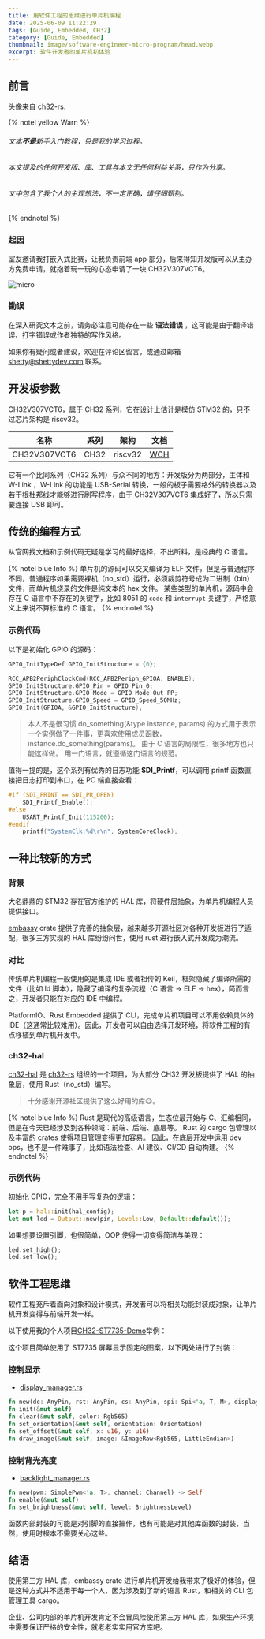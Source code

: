 ```yaml
---
title: 用软件工程的思维进行单片机编程
date: 2025-06-09 11:22:29
tags: [Guide, Embedded, CH32]
category: [Guide, Embedded]
thumbnail: image/software-engineer-micro-program/head.webp
excerpt: 软件开发者的单片机初体验
---
```


## 前言

头像来自 [ch32-rs](https://github.com/ch32-rs).

{% notel yellow Warn %}
###### 文本**不是**新手入门教程，只是我的学习过程。
###### 本文提及的任何开发版、库、工具与本文无任何利益关系，只作为分享。
###### 文中包含了我个人的主观想法，不一定正确，请仔细甄别。
{% endnotel %}

### 起因

室友邀请我打嵌入式比赛，让我负责前端 app 部分，后来得知开发版可以从主办方免费申请，就抱着玩一玩的心态申请了一块 CH32V307VCT6。

![micro](micro.jpg)

### 勘误

在深入研究文本之前，请务必注意可能存在一些 **语法错误** ，这可能是由于翻译错误、打字错误或作者独特的写作风格。

如果你有疑问或者建议，欢迎在评论区留言，或通过邮箱 shetty@shettydev.com 联系。

## 开发板参数

CH32V307VCT6，属于 CH32 系列，它在设计上估计是模仿 STM32 的，只不过芯片架构是 riscv32。

| 名称         | 系列 | 架构    | 文档                                             |
|:------------:|:----:|:-------:|:------------------------------------------------:|
| CH32V307VCT6 | CH32 | riscv32 | [WCH](https://www.wch.cn/products/CH32V307.html) |

它有一个比同系列（CH32 系列）与众不同的地方：开发版分为两部分，主体和 W-Link ，W-Link 的功能是 USB-Serial 转换，一般的板子需要格外的转换器以及若干根杜邦线才能够进行刷写程序，由于 CH32V307VCT6 集成好了，所以只需要连接 USB 即可。

## 传统的编程方式

从官网找文档和示例代码无疑是学习的最好选择，不出所料，是经典的 C 语言。

{% notel blue Info %}
单片机的源码可以交叉编译为 ELF 文件，但是与普通程序不同，普通程序如果需要裸机（no_std）运行，必须裁剪符号成为二进制（bin）文件，而单片机烧录的文件是纯文本的 hex 文件。
某些类型的单片机，源码中会存在 C 语言中不存在的关键字，比如 8051 的 `code` 和 `interrupt` 关键字，严格意义上来说不算标准的 C 语言。
{% endnotel %}

### 示例代码

以下是初始化 GPIO 的源码：

```c
GPIO_InitTypeDef GPIO_InitStructure = {0};

RCC_APB2PeriphClockCmd(RCC_APB2Periph_GPIOA, ENABLE);
GPIO_InitStructure.GPIO_Pin = GPIO_Pin_0;
GPIO_InitStructure.GPIO_Mode = GPIO_Mode_Out_PP;
GPIO_InitStructure.GPIO_Speed = GPIO_Speed_50MHz;
GPIO_Init(GPIOA, &GPIO_InitStructure);
```

> 本人不是很习惯 do_something(&type instance, params) 的方式用于表示一个实例做了一件事，更喜欢使用成员函数，instance.do_something(params)。
> 由于 C 语言的局限性，很多地方也只能这样做。
> 用一门语言，就遵循这门语言的规范。

值得一提的是，这个系列有优秀的日志功能 **SDI_Printf**，可以调用 printf 函数直接把日志打印到串口，在 PC 端直接查看：

```c
#if (SDI_PRINT == SDI_PR_OPEN)
    SDI_Printf_Enable();
#else
    USART_Printf_Init(115200);
#endif
    printf("SystemClk:%d\r\n", SystemCoreClock);
```

## 一种比较新的方式

### 背景

大名鼎鼎的 STM32 存在官方维护的 HAL 库，将硬件层抽象，为单片机编程人员提供接口。

[embassy](https://embassy.dev/) crate 提供了完善的抽象层，越来越多开源社区对各种开发板进行了适配，很多三方实现的 HAL 库纷纷问世，使用 rust 进行嵌入式开发成为潮流。

### 对比

传统单片机编程一般使用的是集成 IDE 或者祖传的 Keil，框架隐藏了编译所需的文件（比如 ld 脚本），隐藏了编译的复杂流程（C 语言 -> ELF -> hex），简而言之，开发者只能在对应的 IDE 中编程。

PlatformIO、Rust Embedded 提供了 CLI，完成单片机项目可以不用依赖具体的 IDE（这通常比较难用）。因此，开发者可以自由选择开发环境，将软件工程的有点移植到单片机开发中。

### ch32-hal

[ch32-hal](https://github.com/ch32-rs/ch32-hal) 是 [ch32-rs](https://github.com/ch32-rs) 组织的一个项目，为大部分 CH32 开发板提供了 HAL 的抽象层，使用 Rust（no_std）编写。

> 十分感谢开源社区提供了这么好用的库😋。

{% notel blue Info %}
Rust 是现代的高级语言，生态位最开始与 C、汇编相同，但是在今天已经涉及到各种领域：前端、后端、底层等。
Rust 的 cargo 包管理以及丰富的 crates 使得项目管理变得更加容易。
因此，在底层开发中运用 dev ops，也不是一件难事了，比如语法检查、AI 建议、CI/CD 自动构建。
{% endnotel %}

### 示例代码

初始化 GPIO，完全不用手写复杂的逻辑：

```rust
let p = hal::init(hal_config);
let mut led = Output::new(pin, Level::Low, Default::default());
```

如果想要设置引脚，也很简单，OOP 使得一切变得简洁与美观：

```rust
led.set_high();
led.set_low();
```

## 软件工程思维

软件工程充斥着面向对象和设计模式，开发者可以将相关功能封装成对象，让单片机开发变得与前端开发一样。

以下使用我的个人项目[CH32-ST7735-Demo](https://github.com/Yttehs-HDX/CH32-ST7735-Demo)举例：

这个项目简单使用了 ST7735 屏幕显示固定的图案，以下两处进行了封装：

### 控制显示

- [display_manager.rs](https://github.com/Yttehs-HDX/CH32-ST7735-Demo/blob/main/src/display_manager.rs)

```rust
fn new(dc: AnyPin, rst: AnyPin, cs: AnyPin, spi: Spi<'a, T, M>, display_rgb: bool, display_inverted: bool, display_width: u32, display_height: u32) -> Self
fn init(&mut self)
fn clear(&mut self, color: Rgb565)
fn set_orientation(&mut self, orientation: Orientation)
fn set_offset(&mut self, x: u16, y: u16)
fn draw_image(&mut self, image: &ImageRaw<Rgb565, LittleEndian>)
```

### 控制背光亮度

- [backlight_manager.rs](https://github.com/Yttehs-HDX/CH32-ST7735-Demo/blob/main/src/backlight_manager.rs)

```rust
fn new(pwm: SimplePwm<'a, T>, channel: Channel) -> Self
fn enable(&mut self)
fn set_brightness(&mut self, level: BrightnessLevel)
```

函数内部封装的可能是对引脚的直接操作，也有可能是对其他库函数的封装，当然，使用时根本不需要关心这些。

## 结语

使用第三方 HAL 库，embassy crate 进行单片机开发给我带来了极好的体验，但是这种方式并不适用于每一个人，因为涉及到了新的语言 Rust，和相关的 CLI 包管理工具 cargo。

企业、公司内部的单片机开发肯定不会冒风险使用第三方 HAL 库，如果生产环境中需要保证严格的安全性，就老老实实用官方库吧。
